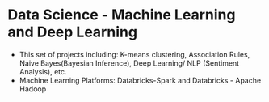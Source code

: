 # Data Science - Machine Learning and Deep Learning 
+ This set of projects including: K-means clustering, Association Rules, Naive Bayes(Bayesian Inference), Deep Learning/ NLP (Sentiment Analysis), etc. 
+ Machine Learning Platforms: Databricks-Spark and Databricks - Apache Hadoop
